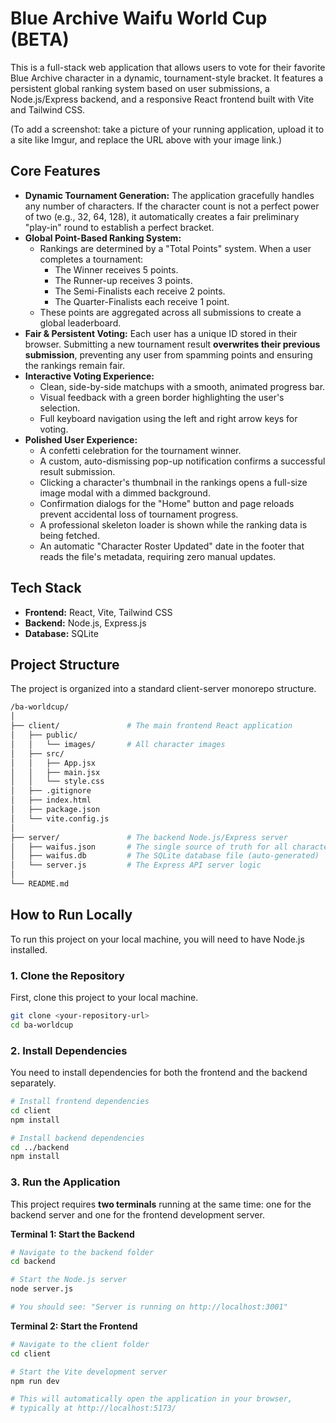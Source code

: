 # Blue Archive Waifu World Cup (BETA)

This is a full-stack web application that allows users to vote for their favorite Blue Archive character in a dynamic, tournament-style bracket. It features a persistent global ranking system based on user submissions, a Node.js/Express backend, and a responsive React frontend built with Vite and Tailwind CSS.

(To add a screenshot: take a picture of your running application, upload it to a site like Imgur, and replace the URL above with your image link.)

## Core Features

- **Dynamic Tournament Generation:** The application gracefully handles any number of characters. If the character count is not a perfect power of two (e.g., 32, 64, 128), it automatically creates a fair preliminary "play-in" round to establish a perfect bracket.
- **Global Point-Based Ranking System:**
  - Rankings are determined by a "Total Points" system. When a user completes a tournament:
    - The Winner receives 5 points.
    - The Runner-up receives 3 points.
    - The Semi-Finalists each receive 2 points.
    - The Quarter-Finalists each receive 1 point.
  - These points are aggregated across all submissions to create a global leaderboard.
- **Fair & Persistent Voting:** Each user has a unique ID stored in their browser. Submitting a new tournament result **overwrites their previous submission**, preventing any user from spamming points and ensuring the rankings remain fair.
- **Interactive Voting Experience:**
  - Clean, side-by-side matchups with a smooth, animated progress bar.
  - Visual feedback with a green border highlighting the user's selection.
  - Full keyboard navigation using the left and right arrow keys for voting.
- **Polished User Experience:**
  - A confetti celebration for the tournament winner.
  - A custom, auto-dismissing pop-up notification confirms a successful result submission.
  - Clicking a character's thumbnail in the rankings opens a full-size image modal with a dimmed background.
  - Confirmation dialogs for the "Home" button and page reloads prevent accidental loss of tournament progress.
  - A professional skeleton loader is shown while the ranking data is being fetched.
  - An automatic "Character Roster Updated" date in the footer that reads the file's metadata, requiring zero manual updates.

## Tech Stack

- **Frontend:** React, Vite, Tailwind CSS
- **Backend:** Node.js, Express.js
- **Database:** SQLite

## Project Structure

The project is organized into a standard client-server monorepo structure.

```bash
/ba-worldcup/
│
├── client/               # The main frontend React application
│   ├── public/
│   │   └── images/       # All character images
│   ├── src/
│   │   ├── App.jsx
│   │   ├── main.jsx
│   │   └── style.css
│   ├── .gitignore
│   ├── index.html
│   ├── package.json
│   └── vite.config.js
│
├── server/               # The backend Node.js/Express server
│   ├── waifus.json       # The single source of truth for all character data
│   ├── waifus.db         # The SQLite database file (auto-generated)
│   └── server.js         # The Express API server logic
│
└── README.md
```

## How to Run Locally

To run this project on your local machine, you will need to have Node.js installed.

### 1. Clone the Repository

First, clone this project to your local machine.

```bash
git clone <your-repository-url>
cd ba-worldcup
```

### 2. Install Dependencies

You need to install dependencies for both the frontend and the backend separately.

```bash
# Install frontend dependencies
cd client
npm install

# Install backend dependencies
cd ../backend
npm install
```

### 3. Run the Application

This project requires **two terminals** running at the same time: one for the backend server and one for the frontend development server.

**Terminal 1: Start the Backend**

```bash
# Navigate to the backend folder
cd backend

# Start the Node.js server
node server.js

# You should see: "Server is running on http://localhost:3001"
```

**Terminal 2: Start the Frontend**

```bash
# Navigate to the client folder
cd client

# Start the Vite development server
npm run dev

# This will automatically open the application in your browser,
# typically at http://localhost:5173/
```
